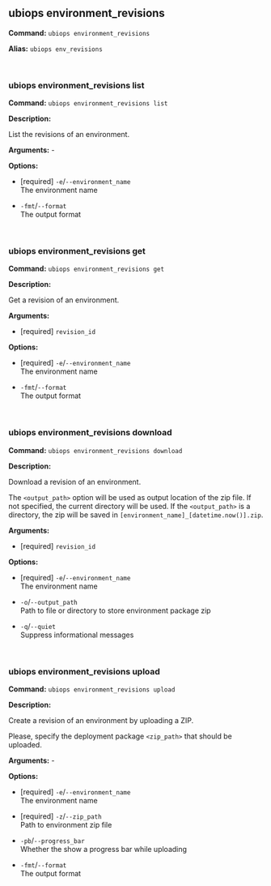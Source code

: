 ## ubiops environment_revisions

**Command:** `ubiops environment_revisions`

**Alias:** `ubiops env_revisions`


<br/>

### ubiops environment_revisions list

**Command:** `ubiops environment_revisions list`

**Description:**

List the revisions of an environment.

**Arguments:** - 

**Options:**

- [required] `-e`/`--environment_name`<br/>The environment name

- `-fmt`/`--format`<br/>The output format


<br/>

### ubiops environment_revisions get

**Command:** `ubiops environment_revisions get`

**Description:**

Get a revision of an environment.

**Arguments:**

- [required] `revision_id`



**Options:**

- [required] `-e`/`--environment_name`<br/>The environment name

- `-fmt`/`--format`<br/>The output format


<br/>

### ubiops environment_revisions download

**Command:** `ubiops environment_revisions download`

**Description:**

Download a revision of an environment.

The `<output_path>` option will be used as output location of the zip file. If not specified,
the current directory will be used. If the `<output_path>` is a directory, the zip will be
saved in `[environment_name]_[datetime.now()].zip`.

**Arguments:**

- [required] `revision_id`



**Options:**

- [required] `-e`/`--environment_name`<br/>The environment name

- `-o`/`--output_path`<br/>Path to file or directory to store environment package zip

- `-q`/`--quiet`<br/>Suppress informational messages


<br/>

### ubiops environment_revisions upload

**Command:** `ubiops environment_revisions upload`

**Description:**

Create a revision of an environment by uploading a ZIP.

Please, specify the deployment package `<zip_path>` that should be uploaded.

**Arguments:** - 

**Options:**

- [required] `-e`/`--environment_name`<br/>The environment name

- [required] `-z`/`--zip_path`<br/>Path to environment zip file

- `-pb`/`--progress_bar`<br/>Whether the show a progress bar while uploading

- `-fmt`/`--format`<br/>The output format


<br/>
